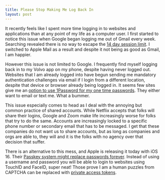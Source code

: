 ```yaml
---
title: Please Stop Making Me Log Back In
layout: post
---
```

It recently feels like I spent more time logging in to websites and applications than at any point of my life as a computer user. I first started to notice this issue when Google began logging me out of Gmail every week. Searching revealed there is no way to escape the [14 day session limit](https://apps.google.com/supportwidget/articlehome?hl=en&article_url=https%3A%2F%2Fsupport.google.com%2Fa%2Fanswer%2F7576830%3Fhl%3Den&product_context=7576830&product_name=UnuFlow&trigger_context=a). I switched to Apple Mail as a result and despite it not being as good as Gmail, I am happier.

However this issue is not limited to Google. I frequently find myself logging back in to my Volvo app on my phone, despite having never logged out. Websites that I am already logged into have begun sending me mandatory authentication challenges via email if I login from a different location, despite that device or browser already being logged in. It seems few sites give me an [option to use 1Password for my one time passwords](https://support.1password.com/one-time-passwords/). They either want to email or text me. What a bummer.

This issue especially comes to head as I deal with the annoying but common practice of shared accounts. While Netflix accepts that folks will share their logins, Google and Zoom make life increasingly worse for folks that try to do the same. Accounts are increasingly locked to a specific phone number or secondary email that has to be messaged. I get that these companies do not want us to share accounts, but as long as companies and orgs are able to, they will and it is the folks with no agency over that decision that suffer.

There is an alternative to this mess, and Apple is releasing it today with iOS 16. Their [Passkey system might replace passwords forever](https://www.tomsguide.com/news/apple-passkeys). Instead of using a username and password you will be able to login to websites using TouchID and FaceID, super neat! Those prove I am a human puzzles from CAPTCHA can be replaced with [private access tokens](https://developer.apple.com/videos/play/wwdc2022/10077/).